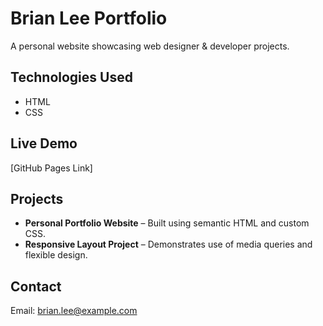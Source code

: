 # Brian Lee Portfolio

A personal website showcasing web designer & developer projects.

## Technologies Used
- HTML
- CSS

## Live Demo
[GitHub Pages Link]

## Projects
- **Personal Portfolio Website** – Built using semantic HTML and custom CSS.
- **Responsive Layout Project** – Demonstrates use of media queries and flexible design.

## Contact
Email: brian.lee@example.com
